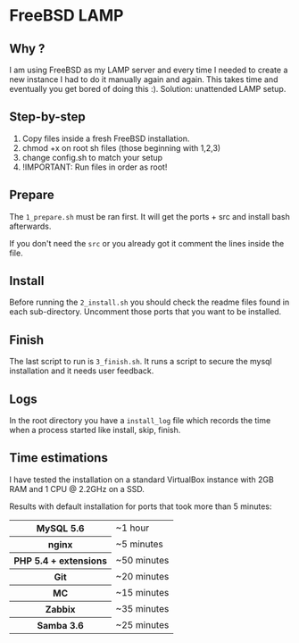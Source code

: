 # FreeBSD LAMP


## Why ?

I am using FreeBSD as my LAMP server and every time I needed to create a new instance I had to do it manually
again and again. This takes time and eventually you get bored of doing this :). Solution: unattended LAMP setup.


## Step-by-step

1. Copy files inside a fresh FreeBSD installation.
2. chmod +x on root sh files (those beginning with 1,2,3)
3. change config.sh to match your setup
4. !IMPORTANT: Run files in order as root!


## Prepare

The `1_prepare.sh` must be ran first. It will get the ports + src and install bash afterwards.

If you don't need the `src` or you already got it comment the lines inside the file.


## Install

Before running the `2_install.sh` you should check the readme files found in each sub-directory.
Uncomment those ports that you want to be installed.


## Finish

The last script to run is `3_finish.sh`.
It runs a script to secure the mysql installation and it needs user feedback.


## Logs

In the root directory you have a `install_log` file which records
the time when a process started like install, skip, finish.


## Time estimations

I have tested the installation on a standard VirtualBox instance with 2GB RAM and 1 CPU @ 2.2GHz on a SSD.

Results with default installation for ports that took more than 5 minutes:

<table>
    <tr>
        <th>MySQL 5.6</th>
        <td>~1 hour</td>
    </tr>
    <tr>
        <th>nginx</th>
        <td>~5 minutes</td>
    </tr>
    <tr>
        <th>PHP 5.4 + extensions</th>
        <td>~50 minutes</td>
    </tr>
    <tr>
        <th>Git</th>
        <td>~20 minutes</td>
    </tr>
    <tr>
        <th>MC</th>
        <td>~15 minutes</td>
    </tr>
    <tr>
        <th>Zabbix</th>
        <td>~35 minutes</td>
    </tr>
    <tr>
        <th>Samba 3.6</th>
        <td>~25 minutes</td>
    </tr>
</table>
